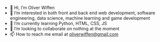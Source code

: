 - 👋 Hi, I’m Oliver Wiffen
- 👀 I’m interested in both front and back end web development, software engineering, data science, machine learning and game development
- 🌱 I’m currently learning Python, HTML, CSS, JS
- 💞️ I’m looking to collaborate on nothing at the moment
- 📫 How to reach me email at oliverwiffen@gmail.com

<!---
oliverwiffen/oliverwiffen is a ✨ special ✨ repository because its `README.md` (this file) appears on your GitHub profile.
You can click the Preview link to take a look at your changes.
